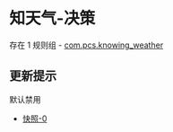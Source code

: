 # 知天气-决策

存在 1 规则组 - [com.pcs.knowing_weather](/src/apps/com.pcs.knowing_weather.ts)

## 更新提示

默认禁用

- [快照-0](https://i.gkd.li/import/13378992)
